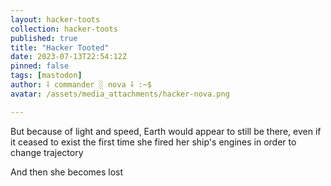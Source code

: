 ```yaml
---
layout: hacker-toots
collection: hacker-toots
published: true
title: "Hacker Tooted"
date: 2023-07-13T22:54:12Z
pinned: false
tags: [mastodon]
author: ⸸ commander ░ nova ⸸ :~$
avatar: /assets/media_attachments/hacker-nova.png

---
```


<p>But because of light and speed, Earth would appear to still be there, even if it ceased to exist the first time she fired her ship&#39;s engines in order to change trajectory</p><p>And then she becomes lost</p>


